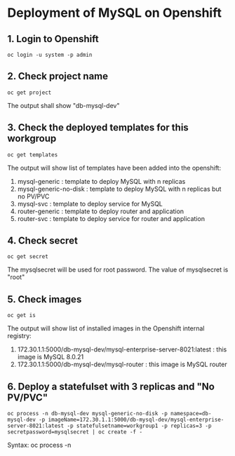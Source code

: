 # Deployment of MySQL on Openshift

## 1. Login to Openshift
```
oc login -u system -p admin
```

## 2. Check project name
```
oc get project
```
The output shall show "db-mysql-dev"

## 3. Check the deployed templates for this workgroup
```
oc get templates
```
The output will show list of templates have been added into the openshift:
 1. mysql-generic	        : template to deploy MySQL with n replicas
 2. mysql-generic-no-disk : template to deploy MySQL with n replicas but no PV/PVC
 3. mysql-svc             : template to deploy service for MySQL
 4. router-generic        : template to deploy router and application
 5. router-svc            : template to deploy service for router and application

## 4. Check secret
```
oc get secret
```
The mysqlsecret will be used for root password. The value of mysqlsecret is "root"

## 5. Check images
```
oc get is
```
The output will show list of installed images in the Openshift internal registry:
1. 172.30.1.1:5000/db-mysql-dev/mysql-enterprise-server-8021:latest : this image is MySQL 8.0.21
2. 172.30.1.1:5000/db-mysql-dev/mysql-router	                      : this image is MySQL router

## 6. Deploy a statefulset with 3 replicas and "No PV/PVC"
```
oc process -n db-mysql-dev mysql-generic-no-disk -p namespace=db-mysql-dev -p imageName=172.30.1.1:5000/db-mysql-dev/mysql-enterprise-server-8021:latest -p statefulsetname=workgroup1 -p replicas=3 -p secretpassword=mysqlsecret | oc create -f -
```
Syntax:
oc process -n <project> <template> -p namespace=<namespace> -p imageName=<image> -p statefulsetname=<clustername> -p replicas=<numberOfReplicas> -p secretpassword=<secret> | oc create -f -

## 7. Deploy services for the 3 replicas
```
oc process -n db-mysql-dev mysql-svc -p namespace=db-mysql-dev -p nodename=workgroup1-0 | oc create -f -
oc process -n db-mysql-dev mysql-svc -p namespace=db-mysql-dev -p nodename=workgroup1-1 | oc create -f -
oc process -n db-mysql-dev mysql-svc -p namespace=db-mysql-dev -p nodename=workgroup1-2 | oc create -f -
```
syntax: 
oc process -n <project> <template> -p namespace=<namespace> -p nodename=<targetNode> | oc create -f -

## 8. Login to workgroup1-0 and create user demo
```
oc exec -it workgroup1-0 -- mysql -uroot -proot
```
syntax:
oc exec -it <PodName> -- mysql -u<user> -p<password>

On SQL, create user:
```
mysql > create user demo@'%' identified with mysql_native_password by 'demo';
mysql > grant all privileges on *.* to demo@'%';
```

## 9. Play with the database workgroup1-0
Still on first node, create database demo, create table demo, and insert data into table demo
```
mysql > create database demo;
mysql > create table demo.demo (i int primary key);
mysql > insert into demo.demo values (1);
mysql > insert into demo.demo values (2);
mysql > insert into demo.demo values (3);
mysql > exit;
```

## 10. Connect to database workgroup1-0 from workgroup1-1
Try to connect to workgroup1-1, then run mysql connects to workgroup1-0 as "demo" user
```
oc exec -it workgroup1-1 -- mysql -udemo -pdemo -hworkgroup1-0
```
syntax: oc exec -it <PodName> -- mysql -u<user> -p<password> -h<mysqlserver>
Check which server is actually connecting to, and query table demo.demo
```
mysql > select @@hostname;
```
It should show workgroup1-0
```
mysql > select * from demo.demo;
mysql > exit;
``` 
Now, actually SQL commands can be executed in single command line from "oc"
```
oc exec -it workgroup1-0 -- mysql -udemo -pdemo -hworkgroup1-0 -e "select @@hostname; select * from demo.demo;"
oc exec -it workgroup1-1 -- mysql -udemo -pdemo -hworkgroup1-0 -e "select @@hostname; select * from demo.demo;"
```
